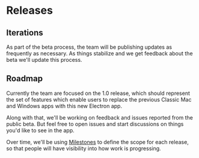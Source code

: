 # Releases

## Iterations

As part of the beta process, the team will be publishing updates as frequently
as necessary. As things stabilize and we get feedback about the beta we'll
update this process.

## Roadmap

Currently the team are focused on the 1.0 release, which should represent the
set of features which enable users to replace the previous Classic Mac and
Windows apps with this new Electron app.

Along with that, we'll be working on feedback and issues reported from the
public beta. But feel free to open issues and start discussions on things
you'd like to see in the app.

Over time, we'll be using [Milestones](https://github.com/desktop/desktop/milestones)
to define the scope for each release, so that people will have visibility into
how work is progressing.
